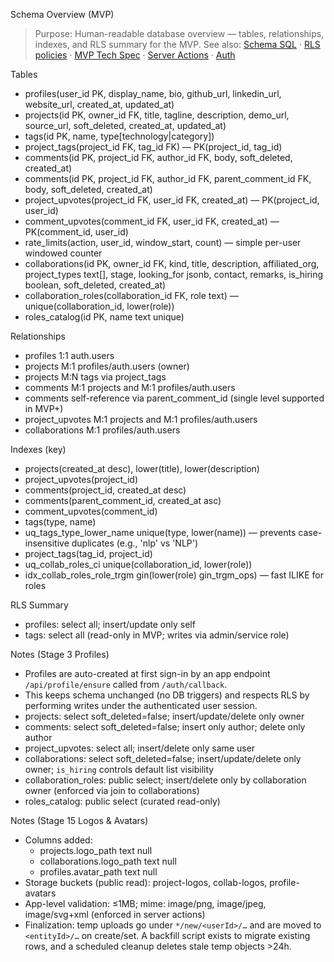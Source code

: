Schema Overview (MVP)

> Purpose: Human-readable database overview — tables, relationships, indexes, and RLS summary for the MVP.
> See also: [Schema SQL](schema.sql) · [RLS policies](rls_policies.sql) · [MVP Tech Spec](../docs/MVP_TECH_SPEC.md) · [Server Actions](../docs/SERVER_ACTIONS.md) · [Auth](../docs/AUTH.md)

Tables
- profiles(user_id PK, display_name, bio, github_url, linkedin_url, website_url, created_at, updated_at)
- projects(id PK, owner_id FK, title, tagline, description, demo_url, source_url, soft_deleted, created_at, updated_at)
- tags(id PK, name, type[technology|category])
- project_tags(project_id FK, tag_id FK) — PK(project_id, tag_id)
- comments(id PK, project_id FK, author_id FK, body, soft_deleted, created_at)
 - comments(id PK, project_id FK, author_id FK, parent_comment_id FK, body, soft_deleted, created_at)
- project_upvotes(project_id FK, user_id FK, created_at) — PK(project_id, user_id)
 - comment_upvotes(comment_id FK, user_id FK, created_at) — PK(comment_id, user_id)
 - rate_limits(action, user_id, window_start, count) — simple per-user windowed counter
- collaborations(id PK, owner_id FK, kind, title, description, affiliated_org, project_types text[], stage, looking_for jsonb, contact, remarks, is_hiring boolean, soft_deleted, created_at)
 - collaboration_roles(collaboration_id FK, role text) — unique(collaboration_id, lower(role))
 - roles_catalog(id PK, name text unique)

Relationships
- profiles 1:1 auth.users
- projects M:1 profiles/auth.users (owner)
- projects M:N tags via project_tags
- comments M:1 projects and M:1 profiles/auth.users
 - comments self-reference via parent_comment_id (single level supported in MVP+)
- project_upvotes M:1 projects and M:1 profiles/auth.users
- collaborations M:1 profiles/auth.users

Indexes (key)
- projects(created_at desc), lower(title), lower(description)
- project_upvotes(project_id)
- comments(project_id, created_at desc)
 - comments(parent_comment_id, created_at asc)
 - comment_upvotes(comment_id)
- tags(type, name)
- uq_tags_type_lower_name unique(type, lower(name)) — prevents case-insensitive duplicates (e.g., 'nlp' vs 'NLP')
- project_tags(tag_id, project_id)
 - uq_collab_roles_ci unique(collaboration_id, lower(role))
 - idx_collab_roles_role_trgm gin(lower(role) gin_trgm_ops) — fast ILIKE for roles

RLS Summary
- profiles: select all; insert/update only self
 - tags: select all (read-only in MVP; writes via admin/service role)

Notes (Stage 3 Profiles)
- Profiles are auto-created at first sign-in by an app endpoint `/api/profile/ensure` called from `/auth/callback`.
- This keeps schema unchanged (no DB triggers) and respects RLS by performing writes under the authenticated user session.
- projects: select soft_deleted=false; insert/update/delete only owner
- comments: select soft_deleted=false; insert only author; delete only author
- project_upvotes: select all; insert/delete only same user
- collaborations: select soft_deleted=false; insert/update/delete only owner; `is_hiring` controls default list visibility
 - collaboration_roles: public select; insert/delete only by collaboration owner (enforced via join to collaborations)
 - roles_catalog: public select (curated read-only)

Notes (Stage 15 Logos & Avatars)
- Columns added:
  - projects.logo_path text null
  - collaborations.logo_path text null
  - profiles.avatar_path text null
- Storage buckets (public read): project-logos, collab-logos, profile-avatars
- App-level validation: ≤1MB; mime: image/png, image/jpeg, image/svg+xml (enforced in server actions)
- Finalization: temp uploads go under `*/new/<userId>/…` and are moved to `<entityId>/…` on create/set. A backfill script exists to migrate existing rows, and a scheduled cleanup deletes stale temp objects >24h.


